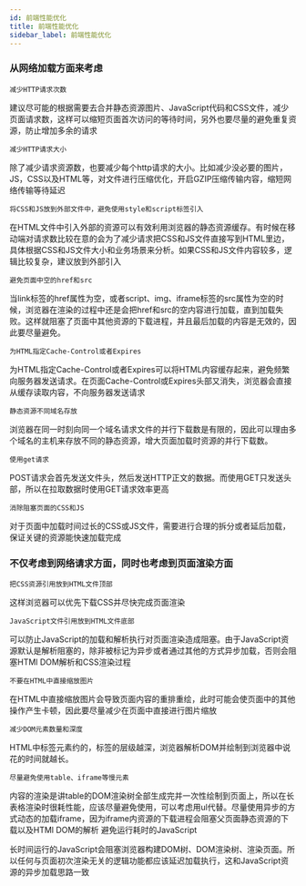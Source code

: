 ```yaml
---
id: 前端性能优化
title: 前端性能优化
sidebar_label: 前端性能优化
---
```

### 从网络加载方面来考虑

    减少HTTP请求次数

建议尽可能的根据需要去合并静态资源图片、JavaScript代码和CSS文件，减少页面请求数，这样可以缩短页面首次访问的等待时间，另外也要尽量的避免重复资源，防止增加多余的请求

    减少HTTP请求大小

除了减少请求资源数，也要减少每个http请求的大小。比如减少没必要的图片，JS，CSS以及HTML等，对文件进行压缩优化，开启GZIP压缩传输内容，缩短网络传输等待延迟

    将CSS和JS放到外部文件中，避免使用style和script标签引入

在HTML文件中引入外部的资源可以有效利用浏览器的静态资源缓存。有时候在移动端对请求数比较在意的会为了减少请求把CSS和JS文件直接写到HTML里边，具体根据CSS和JS文件大小和业务场景来分析。如果CSS和JS文件内容较多，逻辑比较复杂，建议放到外部引入

    避免页面中空的href和src

当link标签的href属性为空，或者script、img、iframe标签的src属性为空的时候，浏览器在渲染的过程中还是会把href和src的空内容进行加载，直到加载失败。这样就阻塞了页面中其他资源的下载进程，并且最后加载的内容是无效的，因此要尽量避免。

    为HTML指定Cache-Control或者Expires

为HTML指定Cache-Control或者Expires可以将HTML内容缓存起来，避免频繁向服务器发送请求。在页面Cache-Control或Expires头部又消失，浏览器会直接从缓存读取内容，不向服务器发送请求

    静态资源不同域名存放

浏览器在同一时刻向同一个域名请求文件的并行下载数是有限的，因此可以理由多个域名的主机来存放不同的静态资源，增大页面加载时资源的并行下载数。

    使用get请求

POST请求会首先发送文件头，然后发送HTTP正文的数据。而使用GET只发送头部，所以在拉取数据时使用GET请求效率更高

    消除阻塞页面的CSS和JS

对于页面中加载时间过长的CSS或JS文件，需要进行合理的拆分或者延后加载，保证关键的资源能快速加载完成

### 不仅考虑到网络请求方面，同时也考虑到页面渲染方面

    把CSS资源引用放到HTML文件顶部

这样浏览器可以优先下载CSS并尽快完成页面渲染

    JavaScript文件引用放到HTML文件底部

可以防止JavaScript的加载和解析执行对页面渲染造成阻塞。由于JavaScript资源默认是解析阻塞的，除非被标记为异步或者通过其他的方式异步加载，否则会阻塞HTMl DOM解析和CSS渲染过程

    不要在HTML中直接缩放图片

在HTML中直接缩放图片会导致页面内容的重排重绘，此时可能会使页面中的其他操作产生卡顿，因此要尽量减少在页面中直接进行图片缩放

    减少DOM元素数量和深度

HTML中标签元素约的，标签的层级越深，浏览器解析DOM并绘制到浏览器中说花的时间就越长。

    尽量避免使用table、iframe等慢元素

内容的渲染是讲table的DOM渲染树全部生成完并一次性绘制到页面上，所以在长表格渲染时很耗性能，应该尽量避免使用，可以考虑用ul代替。尽量使用异步的方式动态的加载iframe，因为iframe内资源的下载进程会阻塞父页面静态资源的下载以及HTMl DOM的解析
避免运行耗时的JavaScript

长时间运行的JavaScript会阻塞浏览器构建DOM树、DOM渲染树、渲染页面。所以任何与页面初次渲染无关的逻辑功能都应该延迟加载执行，这和JavaScript资源的异步加载思路一致